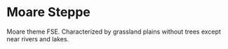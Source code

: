 # Moare Steppe

Moare theme FSE. Characterized by grassland plains without trees except near rivers and lakes.

